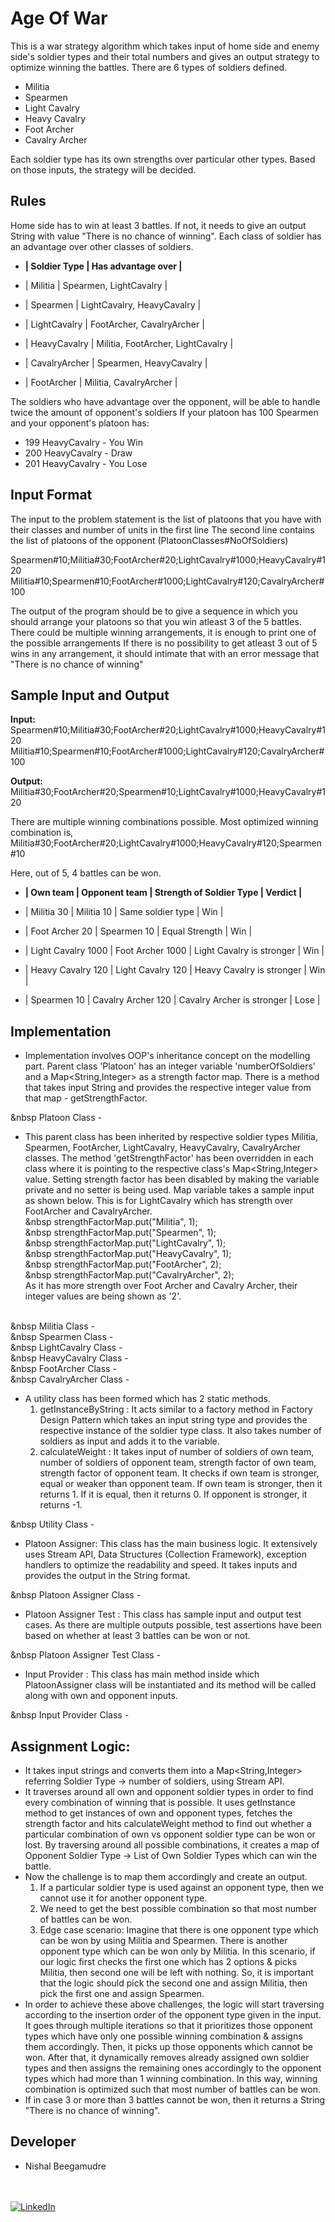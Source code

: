 
Age Of War
=====================================

This is a war strategy algorithm which takes input of home side and enemy side's soldier types and their total numbers and gives an output strategy to optimize winning the battles. There are 6 types of soldiers defined.

- Militia
- Spearmen
- Light Cavalry
- Heavy Cavalry
- Foot Archer
- Cavalry Archer

Each soldier type has its own strengths over particular other types. Based on those inputs, the strategy will be decided.

## Rules

Home side has to win at least 3 battles. If not, it needs to give an output String with value "There is no chance of winning".
Each class of soldier has an advantage over other classes of soldiers.

* **| Soldier Type  |    Has advantage over		|**

* | Militia       | Spearmen, LightCavalry		|
* | Spearmen      | LightCavalry, HeavyCavalry		|
* | LightCavalry  | FootArcher, CavalryArcher		|
* | HeavyCavalry  | Militia, FootArcher, LightCavalry	|
* | CavalryArcher | Spearmen, HeavyCavalry		|
* | FootArcher    | Militia, CavalryArcher		|<br />

The soldiers who have advantage over the opponent, will be able to handle twice the amount of opponent's soldiers
If your platoon has 100 Spearmen and your opponent's platoon has:
* 199 HeavyCavalry - You Win
* 200 HeavyCavalry - Draw
* 201 HeavyCavalry - You Lose

## Input Format

The input to the problem statement is the list of platoons that you have with their classes and number of units in the first line
The second line contains the list of platoons of the opponent (PlatoonClasses#NoOfSoldiers)

Spearmen#10;Militia#30;FootArcher#20;LightCavalry#1000;HeavyCavalry#120
Militia#10;Spearmen#10;FootArcher#1000;LightCavalry#120;CavalryArcher#100

The output of the program should be to give a sequence in which you should arrange your platoons so that you win atleast 3 of the 5 battles.
There could be multiple winning arrangements, it is enough to print one of the possible arrangements
If there is no possibility to get atleast 3 out of 5 wins in any arrangement, it should intimate that with an error message that "There is no chance of winning"

## Sample Input and Output

**Input:**
Spearmen#10;Militia#30;FootArcher#20;LightCavalry#1000;HeavyCavalry#120
Militia#10;Spearmen#10;FootArcher#1000;LightCavalry#120;CavalryArcher#100

**Output:**
Militia#30;FootArcher#20;Spearmen#10;LightCavalry#1000;HeavyCavalry#120

There are multiple winning combinations possible.
Most optimized winning combination is,
Militia#30;FootArcher#20;LightCavalry#1000;HeavyCavalry#120;Spearmen#10

Here, out of 5, 4 battles can be won.

* **| Own team           |    Opponent team      |     Strength of Soldier Type   |   Verdict  |**

* | Militia 30         |     Militia 10        |        Same soldier type       |   Win	   |
* | Foot Archer 20     |    Spearmen 10        |        Equal Strength          |   Win	   |
* | Light Cavalry 1000 |  Foot Archer 1000     |     Light Cavalry is stronger  |   Win	   |
* | Heavy Cavalry 120  |  Light Cavalry 120    |     Heavy Cavalry is stronger  |   Win	   |
* | Spearmen 10        |  Cavalry Archer 120   |     Cavalry Archer is stronger |   Lose   |


## Implementation

* Implementation involves OOP's inheritance concept on the modelling part. Parent class 'Platoon' has an integer variable 'numberOfSoldiers' and a Map<String,Integer> as a strength factor map. There is a method that takes input String and provides the respective integer value from that map - getStrengthFactor.

&nbsp Platoon Class - 

* This parent class has been inherited by respective soldier types Militia, Spearmen, FootArcher, LightCavalry, HeavyCavalry, CavalryArcher classes. The method 'getStrengthFactor' has been overridden in each class where it is pointing to the respective class's Map<String,Integer> value. Setting strength factor has been disabled by making the variable private and no setter is being used. Map variable takes a sample input as shown below. This is for LightCavalry which has strength over FootArcher and CavalryArcher.<br />
            &nbsp strengthFactorMap.put("Militia", 1);<br />
	    &nbsp strengthFactorMap.put("Spearmen", 1);<br />
	    &nbsp strengthFactorMap.put("LightCavalry", 1);<br />
	    &nbsp strengthFactorMap.put("HeavyCavalry", 1);<br />
	    &nbsp strengthFactorMap.put("FootArcher", 2);<br />
	    &nbsp strengthFactorMap.put("CavalryArcher", 2);<br />
As it has more strength over Foot Archer and Cavalry Archer, their integer values are being shown as '2'.<br />

<br />&nbsp Militia Class -
<br />&nbsp Spearmen Class -
<br />&nbsp LightCavalry Class -
<br />&nbsp HeavyCavalry Class -
<br />&nbsp FootArcher Class -
<br />&nbsp CavalryArcher Class -

* A utility class has been formed which has 2 static methods.
  1) getInstanceByString : It acts similar to a factory method in Factory Design Pattern which takes an input string type and provides the respective instance of the soldier type class. It also takes number of soldiers as input and adds it to the variable.
  2) calculateWeight : It takes input of number of soldiers of own team, number of soldiers of opponent team, strength factor of own team, strength factor of opponent team. It checks if own team is stronger, equal or weaker than opponent team. If own team is stronger, then it returns 1. If it is equal, then it returns 0. If opponent is stronger, it returns -1.

&nbsp Utility Class -

* Platoon Assigner: This class has the main business logic. It extensively uses Stream API, Data Structures (Collection Framework), exception handlers to optimize the readability and speed. It takes inputs and provides the output in the String format.

&nbsp Platoon Assigner Class -

* Platoon Assigner Test : This class has sample input and output test cases. As there are multiple outputs possible, test assertions have been based on whether at least 3 battles can be won or not.

&nbsp Platoon Assigner Test Class -

* Input Provider : This class has main method inside which PlatoonAssigner class will be instantiated and its method will be called along with own and opponent inputs.

&nbsp Input Provider Class -

## Assignment Logic:

* It takes input strings and converts them into a Map<String,Integer> referring Soldier Type -> number of soldiers, using Stream API.
* It traverses around all own and opponent soldier types in order to find every combination of winning that is possible. It uses getInstance method to get instances of own and opponent types, fetches the strength factor and hits calculateWeight method to find out whether a particular combination of own vs opponent soldier type can be won or lost. By traversing around all possible combinations, it creates a map of Opponent Soldier Type -> List of Own Soldier Types which can win the battle.
* Now the challenge is to map them accordingly and create an output.
  1) If a particular soldier type is used against an opponent type, then we cannot use it for another opponent type.
  2) We need to get the best possible combination so that most number of battles can be won.
  3) Edge case scenario: Imagine that there is one opponent type which can be won by using Militia and Spearmen. There is another opponent type which can be won only by Militia. In this scenario, if our logic first checks the first one which has 2 options & picks Militia, then second one will be left with nothing. So, it is important that the logic should pick the second one and assign Militia, then pick the first one and assign Spearmen.
* In order to achieve these above challenges, the logic will start traversing according to the insertion order of the opponent type given in the input. It goes through multiple iterations so that it prioritizes those opponent types which have only one possible winning combination & assigns them accordingly. Then, it picks up those opponents which cannot be won. After that, it dynamically removes already assigned own soldier types and then assigns the remaining ones accordingly to the opponent types which had more than 1 winning combination. In this way, winning combination is optimized such that most number of battles can be won.
* If in case 3 or more than 3 battles cannot be won, then it returns a String "There is no chance of winning".


## Developer

* Nishal Beegamudre

</br></br><a  href="https://www.linkedin.com/in/nishal-beegamudre/" target="_blank"><img alt="LinkedIn" src="https://img.shields.io/badge/linkedin%20-%230077B5.svg?&style=for-the-badge&logo=linkedin&logoColor=white" /></a>
